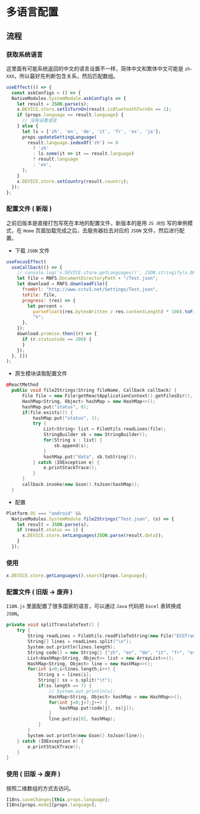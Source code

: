 # 多语言配置

## 流程

### 获取系统语言

这里面有可能系统返回的中文的语言设置不一样，简体中文和繁体中文可能是 `zh-XXX`，所以最好先判断包含关系，然后匹配数组。

```javascript title="Main.js"
useEffect(() => {
  const askConfigs = () => {
  NativeModules.SystemModule.askConfig(s => {
    let result = JSON.parse(s);
    x.DEVICE.store.setIsTurnOn(result.isBluetoothTurnOn == 1);
    if (props.language == result.language) {
      // 没有设置语言
    } else {
      let ls = ['zh', 'en', 'de', 'it', 'fr', 'es', 'ja'];
      props.updateSettingLanguage(
        result.language.indexOf('zh') >= 0
          ? 'zh'
          : ls.some(it => it == result.language)
          ? result.language
          : 'en',
      );
    }
    x.DEVICE.store.setCountry(result.country);
  });
};
```

### 配置文件 ( 新版 )

之前旧版本是直接打包写死在本地的配置文件，新版本的是用 `JS 闭包` 写的单例模式，在 `Home` 页面加载完成之后，去服务器拉去对应的 `JSON` 文件，然后进行配置。

- 下载 `JSON` 文件

```javascript title="main.js"
useFocusEffect(
  useCallback(() => {
    // console.log('x.DEVICE.store.getLanguages()', JSON.stringify(x.DEVICE.store.getLanguages()));
    let file = RNFS.DocumentDirectoryPath + "/Test.json";
    let download = RNFS.downloadFile({
      fromUrl: "http://www.cctv3.net/Settings/Test.json",
      toFile: file,
      progress: (res) => {
        let percent =
          parseFloat((res.bytesWritten / res.contentLength) * 100).toFixed(2) +
          "%";
      },
    });
    download.promise.then((r) => {
      if (r.statusCode == 200) {
      }
    });
  }, [])
);
```

- 原生模块读取配置文件

```cpp title="SystemModule.java"
@ReactMethod
  public void file2Strings(String fileName, Callback callback) {
      File file = new File(getReactApplicationContext().getFilesDir(), fileName);
      HashMap<String, Object> hashMap = new HashMap<>();
      hashMap.put("status", 0);
      if(file.exists()) {
          hashMap.put("status", 1);
          try {
              List<String> list = FileUtils.readLines(file);
              StringBuilder sb = new StringBuilder();
              for(String s : list) {
                  sb.append(s);
              }
              hashMap.put("data", sb.toString());
          } catch (IOException e) {
              e.printStackTrace();
          }
      }
      callback.invoke(new Gson().toJson(hashMap));
  }
```

- 配置

```javascript title="main.js"
Platform.OS === "android" &&
  NativeModules.SystemModule.file2Strings("Test.json", (s) => {
    let result = JSON.parse(s);
    if (result.status == 1) {
      x.DEVICE.store.setLanguages(JSON.parse(result.data));
    }
  });
```

### 使用

```javascript
x.DEVICE.store.getLanguages().search[props.language];
```

### 配置文件 ( 旧版 → 废弃 )

`I18N.js` 里面配置了很多国家的语言，可以通过 `Java` 代码把 `Excel` 表转换成 `JSON`。

```cpp title="Main.java"
private void splitTranslateText() {
    try {
        String readLines = FileUtils.readFileToString(new File("ECGTranslater.txt"));
        String[] lines = readLines.split("\n");
        System.out.println(lines.length);
        String code[] = new String[] {"zh", "en", "de", "it", "fr", "es", "ja"};
        List<HashMap<String, Object>> list = new ArrayList<>();
        HashMap<String, Object> line = new HashMap<>();
        for(int i=0;i<lines.length;i++) {
            String s = lines[i];
            String[] ss = s.split("\t");
            if(ss.length == 7) {
                // System.out.println(s);
                HashMap<String, Object> hashMap = new HashMap<>();
                for(int j=0;j<7;j++) {
                    hashMap.put(code[j], ss[j]);
                }
                line.put(ss[0], hashMap);
            }
        }
        System.out.println(new Gson().toJson(line));
    } catch (IOException e) {
        e.printStackTrace();
    }
}
```

### 使用 ( 旧版 → 废弃 )

按照二维数组的方式去访问。

```javascript
I18ns.saveChanges[this.props.language];
I18ns[props.mode][props.language];
```
